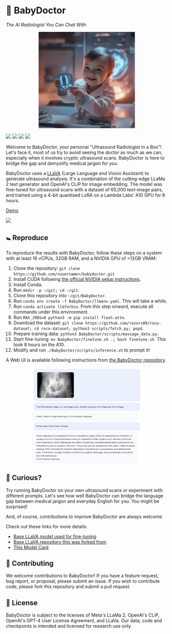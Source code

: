 # 🩻 BabyDoctor

_The AI Radiologist You Can Chat With_

<p align="center">
  <img src="images/babydoctor_cute.png" width="300" height="300" alt="BabyDoctor">
</p>

<a href='https://huggingface.co/photonmz/llava-roco-8bit'><img src='https://img.shields.io/badge/%F0%9F%A4%97%20Hugging%20Face-Model-blue'></a>
<a href='https://huggingface.co/datasets/photonmz/roco-instruct-65k'><img src='https://img.shields.io/badge/%F0%9F%A4%97%20Hugging%20Face-Dataset-blue'></a>
<a href='https://pitch.com/public/40a91030-5b7d-4973-9519-f2d1c06ab935'><img src="https://img.shields.io/badge/%F0%9F%8E%A4%20Pitch-4Catalyzer-blue
"></a> <a href="https://github.com/photomz/BabyDoctor/tree/main/MODEL_CARD.md"><img src="https://img.shields.io/badge/%F0%9F%93%9C%20Model%20Card-gray
"></a>

Welcome to BabyDoctor, your personal "Ultrasound Radiologist in a Box"! Let's face it, most of us try to avoid seeing the doctor as much as we can, especially when it involves cryptic ultrasound scans. BabyDoctor is here to bridge the gap and demystify medical jargon for you.

BabyDoctor uses a [LLaVA](https://llava-vl.github.io/) (Large Language and Vision Assistant) to generate ultrasound analysis. It's a combination of the cutting-edge LLaMa 2 text generator and OpenAI's CLiP for image embedding. The model was fine-tuned for ultrasound scans with a dataset of 65,000 text-image pairs, and trained using a 4-bit quantised LoRA on a Lambda Labs' A10 GPU for 8 hours.

<div>
    <a href="https://www.loom.com/share/54c1f5ed36f74914b689695dae9e8e20">
      <p>Demo</p>
    </a>
    <a href="https://www.loom.com/share/54c1f5ed36f74914b689695dae9e8e20">
      <img style="max-width:400px;" src="https://cdn.loom.com/sessions/thumbnails/54c1f5ed36f74914b689695dae9e8e20-with-play.gif">
    </a>
  </div>

## 🚼 Reproduce

To reproduce the results with BabyDoctor, follow these steps on a system with at least 16 vCPUs, 32GB RAM, and a NVIDIA GPU of >12GB VRAM:

1. Clone the repository: `git clone https://github.com/<username>/babydoctor.git`
2. Install CUDA following [the official NVIDIA setup instructions](https://docs.nvidia.com/cuda/cuda-installation-guide-linux/index.html#ubuntu).
3. Install Conda.
4. Run `mkdir -p ~/git; cd ~/git`.
5. Clone this repository into `~/git/BabyDoctor`.
6. Run `conda env create -f BabyDoctor/llmenv.yaml`. This will take a while.
7. Run `conda activate llmforbio`. From this step onward, execute all commands under this environment.
8. Run `MAX_JOBS=8 python3 -m pip install flash-attn`.
9. Download the dataset: `git clone https://github.com/razorx89/roco-dataset; cd roco-dataset; python3 scripts/fetch.py; popd`.
10. Prepare training data: `python3 BabyDoctor/scripts/massage_data.py`.
11. Start fine-tuning: `mv BabyDoctor/finetune.sh .; bash finetune.sh`. This took 8 hours on the A10.
12. Modify and run `./BabyDoctor/scripts/inference.sh` to prompt it!

A Web UI is available following instructions from [the BabyDoctor repository](https://github.com/haotian-liu/BabyDoctor/tree/main#gradio-web-ui).

<p align="center">
  <img src="images/chat.png" width="350" height="300" alt="BabyDoctor">
</p>

## 🧪 Curious?

Try running BabyDoctor on your own ultrasound scans or experiment with different prompts. Let's see how well BabyDoctor can bridge the language gap between medical jargon and everyday English for you. You might be surprised!

And, of course, contributions to improve BabyDoctor are always welcome.

Check out these links for more details:

- [Base LLaVA model used for fine-tuning](https://huggingface.co/kaelee/llava-llama-2-7b-chat-finetuning)
- [Base LLaVA repository this was forked from](https://github.com/haotian-liu/LLaVA)
- [This Model Card](./MODEL_CARD.md)

## 🤝 Contributing

We welcome contributions to BabyDoctor! If you have a feature request, bug report, or proposal, please submit an issue. If you wish to contribute code, please fork this repository and submit a pull request.

## 📜 License

BabyDoctor is subject to the licenses of Meta's LLaMa 2, OpenAI's CLiP, OpenAI's GPT-4 User License Agreement, and LLaVa. Our data, code and checkpoints is intended and licensed for research use only.
